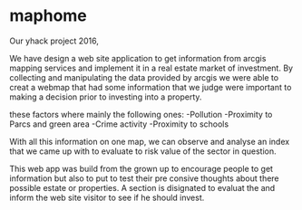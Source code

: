 # maphome
Our yhack project 2016,

We have design a web site application to get information from arcgis mapping services and implement it in a real estate market of investment. By collecting and manipulating the data provided by arcgis we were able to creat a webmap that had some information that we judge were important to making a decision prior to investing into a property.

these factors where mainly the following ones:
  -Pollution
  -Proximity to Parcs and green area
  -Crime activity
  -Proximity to schools

With all this information on one map, we can observe and analyse an index that we came up with to evaluate to risk value of the sector in question.

This web app was build from the grown up to encourage people to get information but also to put to test their pre consive thoughts about there possible estate or properties. A section is disignated to evaluat the and inform the web site visitor to see if he should invest.
